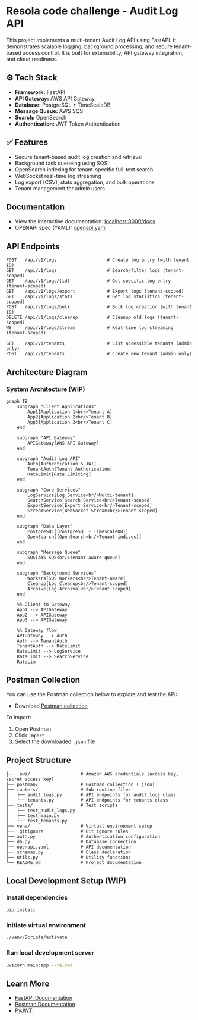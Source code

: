 # Resola code challenge - Audit Log API

This project implements a multi-tenant Audit Log API using FastAPI. It demonstrates scalable logging, background processing, and secure tenant-based access control. It is built for extensibility, API gateway integration, and cloud readiness.

## ⚙️ Tech Stack
- **Framework:** FastAPI
- **API Gateway:** AWS API Gateway
- **Database:** PostgreSQL + TimeScaleDB
- **Message Queue:** AWS SQS
- **Search:** OpenSearch
- **Authentication:** JWT Token Authentication

## ✅ Features
- Secure tenant-based audit log creation and retrieval
- Background task queueing using SQS
- OpenSearch indexing for tenant-specific full-text search
- WebSocket real-time log streaming
- Log export (CSV), stats aggregation, and bulk operations
- Tenant management for admin users

## Documentation
- View the interactive documentation: [localhost:8000/docs](http://localhost:8000/docs)
- OPENAPI spec (YAML): [openapi.yaml](./openapi.yaml)

## API Endpoints
```commandline
POST   /api/v1/logs                   # Create log entry (with tenant ID)
GET    /api/v1/logs                   # Search/filter logs (tenant-scoped)
GET    /api/v1/logs/{id}              # Get specific log entry (tenant-scoped)
GET    /api/v1/logs/export            # Export logs (tenant-scoped)
GET    /api/v1/logs/stats             # Get log statistics (tenant-scoped)
POST   /api/v1/logs/bulk              # Bulk log creation (with tenant ID)
DELETE /api/v1/logs/cleanup           # Cleanup old logs (tenant-scoped)
WS     /api/v1/logs/stream            # Real-time log streaming (tenant-scoped)

GET    /api/v1/tenants                # List accessible tenants (admin only)
POST   /api/v1/tenants                # Create new tenant (admin only)
```

## Architecture Diagram

### System Architecture (WIP)
```mermaid
graph TB
    subgraph "Client Applications"
        App1[Application 1<br/>Tenant A]
        App2[Application 2<br/>Tenant B]
        App3[Application 3<br/>Tenant C]
    end

    subgraph "API Gateway"
        APIGateway[AWS API Gateway]
    end

    subgraph "Audit Log API"
        Auth[Authentication & JWT]
        TenantAuth[Tenant Authorisation]
        RateLimit[Rate Limiting]
    end

    subgraph "Core Services"
        LogService[Log Service<br/>Multi-tenant]
        SearchService[Search Service<br/>Tenant-scoped]
        ExportService[Export Service<br/>Tenant-scoped]
        StreamService[WebSocket Stream<br/>Tenant-scoped]
    end

    subgraph "Data Layer"
        PostgreSQL[(PostgreSQL + TimescaleDB)]
        OpenSearch[(OpenSearch<br/>Tenant-indices)]
    end

    subgraph "Message Queue"
        SQS[AWS SQS<br/>Tenant-aware queue]
    end

    subgraph "Background Services"
        Workers[SQS Workers<br/>Tenant-aware]
        Cleanup[Log Cleanup<br/>Tenant-scoped]
        Archive[Log Archival<br/>Tenant-scoped]
    end

    %% Client to Gateway
    App1 --> APIGateway
    App2 --> APIGateway
    App3 --> APIGateway

    %% Gateway flow
    APIGateway --> Auth
    Auth --> TenantAuth
    TenantAuth --> RateLimit
    RateLimit --> LogService
    RateLimit --> SearchService
    RateLim
```

## Postman Collection 

You can use the Postman collection below to explore and test the API:
- Download [Postman collection](postman/postman_collection.json)

To import:
1. Open Postman
2. Click `Import`
3. Select the downloaded `.json` file

## Project Structure
```
├── .aws/                   # Amazon AWS credentials (access key, secret access key)
├── postman/                # Postman collection (.json)
├── routers/                # Sub-routine files
│   ├── audit_logs.py       # API endpoints for audit_logs class 
│   └── tenants.py          # API endpoints for tenants class
├── tests/                  # Test scripts
│   ├── test_audit_logs.py
│   ├── test_main.py
│   └── test_tenants.py
├── venv/                   # Virtual environment setup
├── .gitignore              # Git ignore rules
├── auth.py                 # Authentication configuration
├── db.py                   # Database connection
├── openapi.yaml            # API documentation
├── schemas.py              # Class declaration
├── utils.py                # Utility functions
└── README.md               # Project documentation
```

## Local Development Setup (WIP)

### Install dependencies
```bash
pip install
```

### Initiate virtual environment
```bash
./venv/Scripts/activate
```

### Run local development server
```bash
uvicorn main:app --reload
```

## Learn More

- [FastAPI Documentation](https://fastapi.tiangolo.com/)
- [Postman Documentation](https://www.postman.com/product/what-is-postman/)
- [PyJWT](https://pyjwt.readthedocs.io/en/stable/index.html)